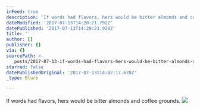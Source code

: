 ```yaml
---
inFeed: true
description: 'If words had flavors, hers would be bitter almonds and coffee grounds.'
dateModified: '2017-07-13T14:20:21.792Z'
datePublished: '2017-07-13T14:20:21.928Z'
title: ''
author: []
publisher: {}
via: {}
sourcePath: >-
  _posts/2017-07-13-if-words-had-flavors-hers-would-be-bitter-almonds-and-coffe.md
starred: false
datePublishedOriginal: '2017-07-13T14:02:17.670Z'
_type: Blurb

---
```

If words had flavors, hers would be bitter almonds and coffee grounds.
![](https://the-grid-user-content.s3-us-west-2.amazonaws.com/97f96956-73b6-4d72-958b-760dd14f7746.png)